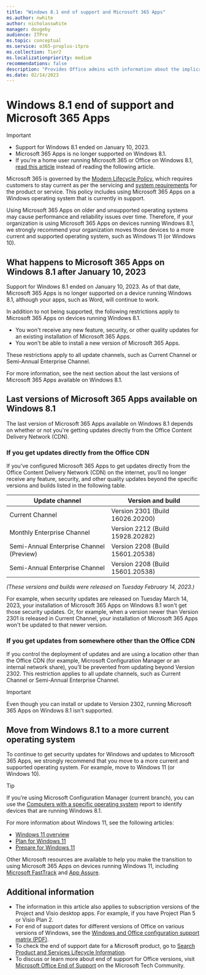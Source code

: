```yaml
---
title: "Windows 8.1 end of support and Microsoft 365 Apps"
ms.author: nwhite
author: nicholasswhite
manager: dougeby
audience: ITPro
ms.topic: conceptual
ms.service: o365-proplus-itpro
ms.collection: Tier2
ms.localizationpriority: medium
recommendations: false
description: "Provides Office admins with information about the implications of Windows 8.1 end of support on Microsoft 365 Apps."
ms.date: 02/14/2023
---
```


# Windows 8.1 end of support and Microsoft 365 Apps

> [!IMPORTANT]
> - Support for Windows 8.1 ended on January 10, 2023.
> - Microsoft 365 Apps is no longer supported on Windows 8.1.
> - If you're a home user running Microsoft 365 or Office on Windows 8.1, [read this article](https://support.microsoft.com/office/34e28be4-1e4f-4928-b210-3f45d8215595) instead of reading the following article.

Microsoft 365 is governed by the [Modern Lifecycle Policy](/lifecycle/policies/modern), which requires customers to stay current as per the servicing and [system requirements](https://www.microsoft.com/microsoft-365/microsoft-365-and-office-resources) for the product or service. This policy includes using Microsoft 365 Apps on a Windows operating system that is currently in support.

Using Microsoft 365 Apps on older and unsupported operating systems may cause performance and reliability issues over time. Therefore, if your organization is using Microsoft 365 Apps on devices running Windows 8.1, we strongly recommend your organization moves those devices to a more current and supported operating system, such as Windows 11 (or Windows 10).

## What happens to Microsoft 365 Apps on Windows 8.1 after January 10, 2023

Support for Windows 8.1 ended on January 10, 2023. As of that date, Microsoft 365 Apps is no longer supported on a device running Windows 8.1, although your apps, such as Word, will continue to work.

In addition to not being supported, the following restrictions apply to Microsoft 365 Apps on devices running Windows 8.1.

- You won't receive any new feature, security, or other quality updates for an existing installation of Microsoft 365 Apps.
- You won't be able to install a new version of Microsoft 365 Apps.

These restrictions apply to all update channels, such as Current Channel or Semi-Annual Enterprise Channel.

For more information, see the next section about the last versions of Microsoft 365 Apps available on Windows 8.1.

## Last versions of Microsoft 365 Apps available on Windows 8.1

The last version of Microsoft 365 Apps available on Windows 8.1 depends on whether or not you're getting updates directly from the Office Content Delivery Network (CDN).

### If you get updates directly from the Office CDN

If you’ve configured Microsoft 365 Apps to get updates directly from the Office Content Delivery Network (CDN) on the internet, you’ll no longer receive any feature, security, and other quality updates beyond the specific versions and builds listed in the following table.

| Update channel                           | Version and build                |
|------------------------------------------|----------------------------------|
| Current Channel                          | Version 2301 (Build 16026.20200) |
| Monthly Enterprise Channel               | Version 2212 (Build 15928.20282) |
| Semi-Annual Enterprise Channel (Preview) | Version 2208 (Build 15601.20538) |
| Semi-Annual Enterprise Channel           | Version 2208 (Build 15601.20538) |

*(These versions and builds were released on Tuesday February 14, 2023.)*

For example, when security updates are released on Tuesday March 14, 2023, your installation of Microsoft 365 Apps on Windows 8.1 won't get those security updates. Or, for example, when a version newer than Version 2301 is released in Current Channel, your installation of Microsoft 365 Apps won't be updated to that newer version.

### If you get updates from somewhere other than the Office CDN

If you control the deployment of updates and are using a location other than the Office CDN (for example, Microsoft Configuration Manager or an internal network share), you’ll be prevented from updating beyond Version 2302. This restriction applies to all update channels, such as Current Channel or Semi-Annual Enterprise Channel.

> [!IMPORTANT]
> Even though you can install or update to Version 2302, running Microsoft 365 Apps on Windows 8.1 isn't supported.

## Move from Windows 8.1 to a more current operating system

To continue to get security updates for Windows and updates to Microsoft 365 Apps, we strongly recommend that you move to a more current and supported operating system. For example, move to Windows 11 (or Windows 10).

> [!TIP]
> If you’re using Microsoft Configuration Manager (current branch), you can use the [Computers with a specific operating system](/mem/configmgr/core/servers/manage/list-of-reports#operating-system) report to identify devices that are running Windows 8.1.

For more information about Windows 11, see the following articles:
- [Windows 11 overview](/windows/whats-new/windows-11-overview)
- [Plan for Windows 11](/windows/whats-new/windows-11-plan)
- [Prepare for Windows 11](/windows/whats-new/windows-11-prepare)

Other Microsoft resources are available to help you make the transition to using Microsoft 365 Apps on devices running Windows 11, including [Microsoft FastTrack](https://www.microsoft.com/fasttrack) and [App Assure](https://www.microsoft.com/fasttrack/microsoft-365/app-assure).

## Additional information

- The information in this article also applies to subscription versions of the Project and Visio desktop apps. For example, if you have Project Plan 5 or Visio Plan 2.
- For end of support dates for different versions of Office on various versions of Windows, see the [Windows and Office configuration support matrix (PDF)](https://aka.ms/windows-office-support-matrix).
- To check the end of support date for a Microsoft product, go to [Search Product and Services Lifecycle Information](/lifecycle/products/).
- To discuss or learn more about end of support for Office versions, visit [Microsoft Office End of Support](https://techcommunity.microsoft.com/t5/microsoft-office-end-of-support/ct-p/OfficeEOS) on the Microsoft Tech Community.